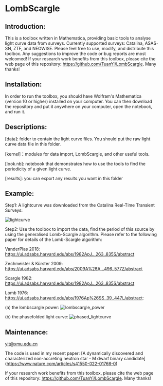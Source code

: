 # LombScargle

Introduction: 
--------------------

This is a toolbox written in Mathematica, providing basic tools to analyse light curve data from surveys.
Currently supported surveys: Catalina, ASAS-SN, ZTF, and NEOWISE.
Please feel free to use, modify, and distribute this toolbox.
Any suggestions to improve the code or bug reports are most welcomed!
If your research work benefits from this toolbox, please cite the web page of this repository: https://github.com/TuanYi/LombScargle. 
Many thanks!



Installation:
--------------------

In order to run the toolbox, you should have Wolfram's Mathematica (version 10 or higher) installed on your computer.
You can then download the repository and put it anywhere on your computer, open the notebook, and run it.  



Descriptions:
--------------------

[data]: folder to contain the light curve files. You should put the raw light curve data file in this folder.

[kernel]：modules for data import, LombScargle, and other useful tools.  

[look.nb]: notebook that demonstrates how to use the tools to find the periodicity of a given light curve.

[results]: you can export any results you want in this folder 



Example:
--------------------

Step1: A lightcurve was downloaded from the Catalina Real-Time Transient Surveys:

![lightcurve](https://user-images.githubusercontent.com/81213494/144019936-013bd759-f42a-486c-90b4-3c5c74011d00.jpg)

Step2: Use the toolbox to import the data, find the period of this source by using the generalised Lomb-Scargle algorithm. 
Please refer to the following paper for details of the Lomb-Scargle algorithm:

VanderPlas 2018: https://ui.adsabs.harvard.edu/abs/1982ApJ...263..835S/abstract

Zechmeister & Kürster 2009: https://ui.adsabs.harvard.edu/abs/2009A%26A...496..577Z/abstract

Scargle 1982: https://ui.adsabs.harvard.edu/abs/1982ApJ...263..835S/abstract

Lomb 1976: https://ui.adsabs.harvard.edu/abs/1976Ap%26SS..39..447L/abstract:

(a) the lombscargle power:
![lombscargle_power](https://user-images.githubusercontent.com/81213494/144019954-f9f0487c-49be-4957-914c-d2cc0d3b21bf.jpg)

(b) the phasefolded light curve:
![phased_lightcurve](https://user-images.githubusercontent.com/81213494/144019964-e5962796-1407-40ce-96ae-c1cfe084f91d.jpg)

Maintenance:
--------------------

yit@xmu.edu.cn

The code is used in my recent paper: [A dynamically discovered and characterized non-accreting neutron star - M dwarf binary candidate]
(https://www.nature.com/articles/s41550-022-01766-0) 

If your research work benefits from this toolbox, please cite the web page of this repository: https://github.com/TuanYi/LombScargle. 
Many thanks!


